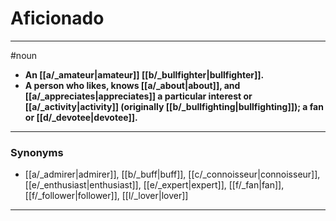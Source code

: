 # Aficionado
---
#noun
- **An [[a/_amateur|amateur]] [[b/_bullfighter|bullfighter]].**
- **A person who likes, knows [[a/_about|about]], and [[a/_appreciates|appreciates]] a particular interest or [[a/_activity|activity]] (originally [[b/_bullfighting|bullfighting]]); a fan or [[d/_devotee|devotee]].**
---
### Synonyms
- [[a/_admirer|admirer]], [[b/_buff|buff]], [[c/_connoisseur|connoisseur]], [[e/_enthusiast|enthusiast]], [[e/_expert|expert]], [[f/_fan|fan]], [[f/_follower|follower]], [[l/_lover|lover]]
---
